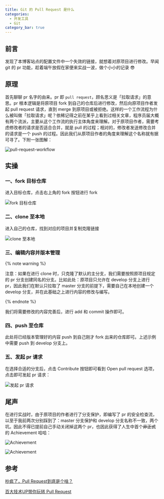 ```yaml
---
title: Git 的 Pull Request 是什么
categories:
  - 开发工具
  - Git
category_bar: true
---
```


## 前言

发现了本博客站点的配置文件中一个失效的链接，就想着对原项目进行修改。早闻 git 的 pr 功能，趁着端午放假在家便来实战一波，做个小小的记录 :sunglasses:

## 原理

首先聊聊 pr 名字的由来。pr 即 `pull request`，顾名思义是「拉取请求」的意思。pr 根本逻辑是将原项目 fork 到自己的仓库后进行修改，然后向原项目作者发起 pull request 请求，直到 merge 到原项目或被拒绝。这样的一个工作流程为什么被叫做「拉取请求」呢？依稀记得之前在某乎上看到过相关文章，程序员届大概有两个流派，主要从这个工作流的执行主体角度来理解。对于原项目作者，需要考虑修改者的请求是否适合合并，就是 pull 的过程；相对的，修改者发送修改合并的请求是一个 push 的过程。因此我们从原项目作者的角度来理解这个名称就有据可寻了。下附一张图解：

![pull-request-workflow](https://dwj-oss.oss-cn-nanjing.aliyuncs.com/images/202406091607490.svg)

## 实操

### 一、fork 目标仓库

进入目标仓库，点击右上角的 fork 按钮进行 fork

![fork 目标仓库](https://dwj-oss.oss-cn-nanjing.aliyuncs.com/images/202406091618430.png)

### 二、clone 至本地

进入自己的仓库，找到对应的项目并复制克隆链接

![clone 至本地](https://dwj-oss.oss-cn-nanjing.aliyuncs.com/images/202406091620622.png)

### 三、编辑内容并版本管理

{% note warning %}

注意：如果在进行 clone 时，只克隆了默认的主分支，我们需要按照原项目规定的 pr 分支创建同名的分支。比如此处：原项目只允许在 develop 分支上进行 pr，因此我们在默认只拉取了 master 分支的前提下，需要自己在本地创建一个 develop 分支，并在此基础之上进行内容的修改与编写。

{% endnote %}

我们将需要修改的内容完善后，进行 add 和 commit 操作即可。

### 四、push 至仓库

此处将已经版本管理好的内容 push 到自己刚才 fork 出来的仓库即可。上述示例中需要 push 到 develop 分支上。

### 五、发起 pr 请求

在选择合适的分支后，点击 Contribute 按钮即可看到 Open pull request 选项，点击即可发起 pr 请求：

![发起 pr 请求](https://dwj-oss.oss-cn-nanjing.aliyuncs.com/images/202406091634960.png)

## 尾声

在进行实战时，由于原项目的作者进行了分支保护，即编写了 pr 的安全检查流，以至于我前两次分别踩到了：master 分支保护和 develop 分支名称不一致，两个坑。因此不得已提前自己手动关闭掉这两个 pr，也因此获得了人生中首个~~非正式~~的 Achievement 哈哈：

![Achievement](https://dwj-oss.oss-cn-nanjing.aliyuncs.com/images/202406091633666.png)

![Achievement](https://dwj-oss.oss-cn-nanjing.aliyuncs.com/images/202406091633736.png)

## 参考

[吵疯了，Pull Request到底是个啥？](https://zhuanlan.zhihu.com/p/347918608)

[百大技术UP带你玩转 Pull Request](https://www.bilibili.com/video/BV11d4y1H74N/)
